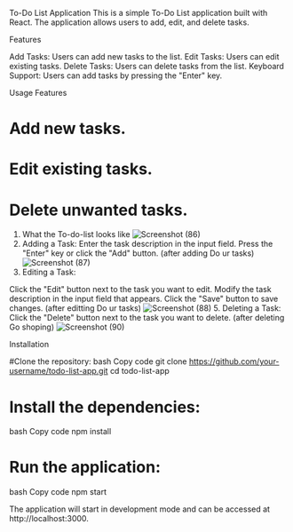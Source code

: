 To-Do List Application
This is a simple To-Do List application built with React. The application allows users to add, edit, and delete tasks.

Features

Add Tasks: Users can add new tasks to the list.
Edit Tasks: Users can edit existing tasks.
Delete Tasks: Users can delete tasks from the list.
Keyboard Support: Users can add tasks by pressing the "Enter" key.


Usage Features
# Add new tasks.
# Edit existing tasks.
# Delete unwanted tasks.

1. What the To-do-list looks like
![Screenshot (86)](https://github.com/user-attachments/assets/1b7204bc-19b4-4bc1-8694-065d45cd2d36)
2. Adding a Task:
Enter the task description in the input field.
Press the "Enter" key or click the "Add" button.
(after adding Do ur tasks)
![Screenshot (87)](https://github.com/user-attachments/assets/4cb1e894-414e-4fa7-b201-8d7657680c8e)
4. Editing a Task:

Click the "Edit" button next to the task you want to edit.
Modify the task description in the input field that appears.
Click the "Save" button to save changes.
(after editting Do ur tasks)
![Screenshot (88)](https://github.com/user-attachments/assets/6dd96c7d-72bc-4fff-b994-369be3e1d036)
5. Deleting a Task:
Click the "Delete" button next to the task you want to delete.
(after deleting Go shoping)
![Screenshot (90)](https://github.com/user-attachments/assets/c250f166-afd8-4fa9-ab61-e5915a6a37a4)

Installation

#Clone the repository:
bash
Copy code
git clone https://github.com/your-username/todo-list-app.git
cd todo-list-app
# Install the dependencies:
bash
Copy code
npm install
# Run the application:
bash
Copy code
npm start

The application will start in development mode and can be accessed at http://localhost:3000.


